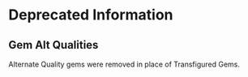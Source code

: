 # Deprecated Information

## Gem Alt Qualities

Alternate Quality gems were removed in place of Transfigured Gems.
